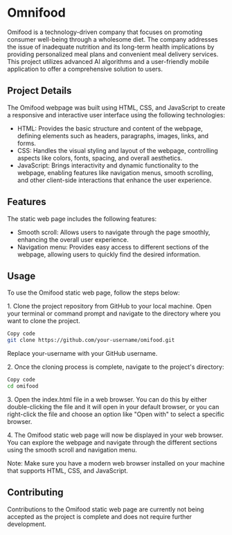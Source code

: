 # Omnifood

Omifood is a technology-driven company that focuses on promoting consumer well-being through a wholesome diet. The company addresses the issue of inadequate nutrition and its long-term health implications by providing personalized meal plans and convenient meal delivery services. This project utilizes advanced AI algorithms and a user-friendly mobile application to offer a comprehensive solution to users.

## Project Details
The Omifood webpage was built using HTML, CSS, and JavaScript to create a responsive and interactive user interface using the following technologies:

* HTML: Provides the basic structure and content of the webpage, defining elements such as headers, paragraphs, images, links, and forms.
* CSS: Handles the visual styling and layout of the webpage, controlling aspects like colors, fonts, spacing, and overall aesthetics.
* JavaScript: Brings interactivity and dynamic functionality to the webpage, enabling features like navigation menus, smooth scrolling, and other client-side interactions that enhance the user experience.

## Features
The static web page includes the following features:

* Smooth scroll: Allows users to navigate through the page smoothly, enhancing the overall user experience.
* Navigation menu: Provides easy access to different sections of the webpage, allowing users to quickly find the desired information.

## Usage
To use the Omifood static web page, follow the steps below:

1\. Clone the project repository from GitHub to your local machine. Open your terminal or command prompt and navigate to the directory where you want to clone the project.
```bash
Copy code
git clone https://github.com/your-username/omifood.git 
```
Replace your-username with your GitHub username.

2\. Once the cloning process is complete, navigate to the project's directory:
```bash
Copy code
cd omifood
```
3\. Open the index.html file in a web browser. You can do this by either double-clicking the file and it will open in your default browser, or you can right-click the file and choose an option like "Open with" to select a specific browser.

4\. The Omifood static web page will now be displayed in your web browser. You can explore the webpage and navigate through the different sections using the smooth scroll and navigation menu.

Note: Make sure you have a modern web browser installed on your machine that supports HTML, CSS, and JavaScript.

## Contributing

Contributions to the Omifood static web page are currently not being accepted as the project is complete and does not require further development.


